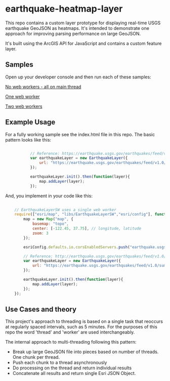 earthquake-heatmap-layer
========================

This repo contains a custom layer prototype for displaying real-time USGS earthquake GeoJSON as heatmaps.
It's intended to demonstrate one approach for improving parsing performance on large GeoJSON.

It's built using the ArcGIS API for JavaScript and contains a custom feature layer.

## Samples

Open up your developer console and then run each of these samples:

[No web workers - all on main thread](http://andygup.github.io/earthquake-heatmap-layer/no_worker.html)

[One web worker](http://andygup.github.io/earthquake-heatmap-layer/one_worker.html)

[Two web workers](http://andygup.github.io/earthquake-heatmap-layer/two_worker.html)

## Example Usage

For a fully working sample see the index.html file in this repo. The basic pattern looks like this:

   ```js
   
              // Reference: https://earthquake.usgs.gov/earthquakes/feed/v1.0/geojson.php
              var earthquakeLayer = new EarthquakeLayer({
                  url: "https://earthquake.usgs.gov/earthquakes/feed/v1.0/summary/all_month.geojson"
              });
   
              earthquakeLayer.init().then(function(layer){
                  map.addLayer(layer);
              });
   
   ```
   
And, you implement in your code like this:   

   ```js
       
       // EarthquakeLayerSW uses a single web worker
       require(["esri/map", "libs/EarthquakeLayerSW","esri/config"], function(Map,EarthquakeLayer,esriConfig) {
           map = new Map("map", {
               basemap: "topo",
               center: [-122.45, 37.75], // longitude, latitude
               zoom: 3
           });

           esriConfig.defaults.io.corsEnabledServers.push("earthquake.usgs.gov");

           // Reference: http://earthquake.usgs.gov/earthquakes/feed/v1.0/geojson.php
           var earthquakeLayer = new EarthquakeLayer({
               url: "https://earthquake.usgs.gov/earthquakes/feed/v1.0/summary/all_month.geojson"
           });

           earthquakeLayer.init().then(function(layer){
               map.addLayer(layer);
           });
       });
   
   ```
   
## Use Cases and theory
 
This project's approach to threading is based on a single task that reoccurs at regularly spaced intervals, such as 5 minutes.
For the purposes of this repo the word 'thread' and 'worker' are used interchangeably.

The internal approach to multi-threading following this pattern:
- Break up large GeoJSON file into pieces based on number of threads. One chunk per thread.
- Push each chunk to a thread asynchronously
- Do processing on the thread and return individual results
- Concatenate all results and return single Esri JSON Object. 
